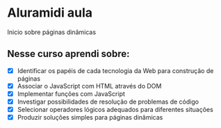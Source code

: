 # Aluramidi aula
 Inicio sobre páginas dinâmicas

## Nesse curso aprendi sobre:
- [x] Identificar os papéis de cada tecnologia da Web para construção de páginas
- [x] Associar o JavaScript com HTML através do DOM
- [x] Implementar funções com JavaScript
- [x] Investigar possibilidades de resolução de problemas de código
- [x] Selecionar operadores lógicos adequados para diferentes situações
- [x] Produzir soluções simples para páginas dinâmicas
